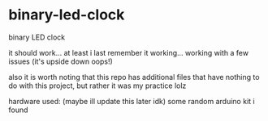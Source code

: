 # binary-led-clock
binary LED clock

it should work... at least i last remember it working... working with a few issues (it's upside down oops!)

also it is worth noting that this repo has additional files that have nothing to do with this project, but rather it was my practice lolz

hardware used: (maybe ill update this later idk) 
some random arduino kit i found
